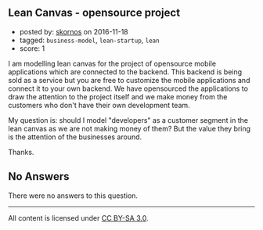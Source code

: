 ## Lean Canvas - opensource project

- posted by: [skornos](https://stackexchange.com/users/1099386/skornos) on 2016-11-18
- tagged: `business-model`, `lean-startup`, `lean`
- score: 1

I am modelling lean canvas for the project of opensource mobile applications which are connected to the backend. This backend is being sold as a service but you are free to customize the mobile applications and connect it to your own backend. We have opensourced the applications to draw the attention to the project itself and we make money from the customers who don't have their own development team.

My question is: should I model "developers" as a customer segment in the lean canvas as we are not making money of them? But the value they bring is the attention of the businesses around.

Thanks.

## No Answers

There were no answers to this question.


---

All content is licensed under [CC BY-SA 3.0](https://creativecommons.org/licenses/by-sa/3.0/).
